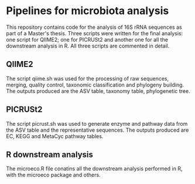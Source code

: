 # Pipelines for microbiota analysis

This repository contains code for the analysis of 16S rRNA sequences as part of a Master's thesis. Three scripts were written for the final analysis: one script for QIIME2; one for PICRUSt2 and another one for all the downstream analysis in R. All three scripts are commented in detail.

## QIIME2
The script qiime.sh was used for the processing of raw sequences, merging, quality control, taxonomic classification and phylogeny building. The outputs produced are the ASV table, taxonomy table, phylogenetic tree. 

## PICRUSt2
The script picrust.sh was used to generate enzyme and pathway data from the ASV table and the representative sequences. The outputs produced are EC, KEGG and MetaCyc pathway tables.

## R downstream analysis
The microeco.R file conatins all the downstream analysis performed in R, with the microeco package and others.
